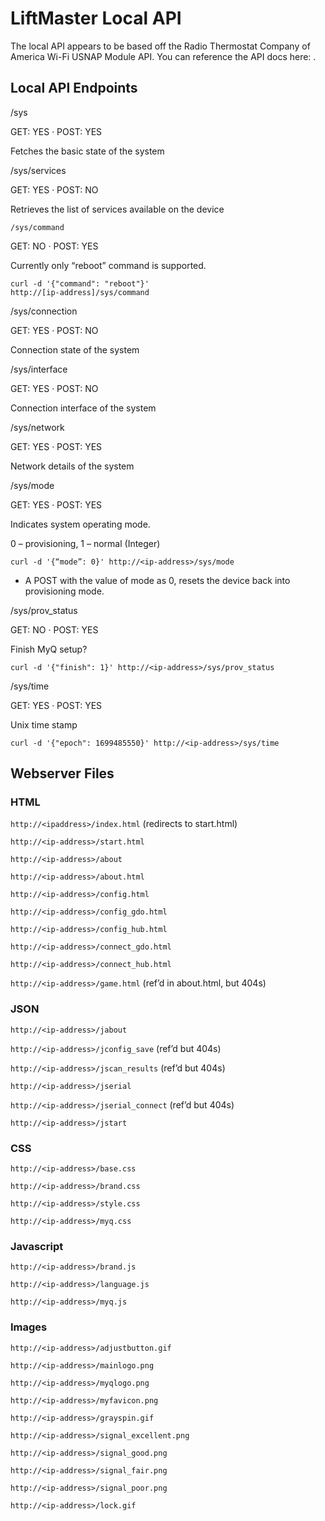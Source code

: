 # LiftMaster Local API

The local API appears to be based off the Radio Thermostat Company of America Wi-Fi USNAP Module API. You can reference the API docs here: .

## Local API Endpoints
/sys

GET: YES · POST: YES

Fetches the basic state of the system

/sys/services

GET: YES · POST: NO

Retrieves the list of services available on the device

`/sys/command`

GET: NO · POST: YES

Currently only “reboot” command is supported.

<code>curl -d '{"command": "reboot"}' http://[ip-address]/sys/command</code>

/sys/connection

GET: YES · POST: NO

Connection state of the system

/sys/interface

GET: YES · POST: NO

Connection interface of the system

/sys/network

GET: YES · POST: YES

Network details of the system

/sys/mode

GET: YES · POST: YES

Indicates system operating mode.

0 – provisioning, 1 – normal (Integer)

`curl -d '{“mode”: 0}' http://<ip-address>/sys/mode`

* A POST with the value of mode as 0, resets the device back into provisioning mode.

/sys/prov_status

GET: NO · POST: YES

Finish MyQ setup?

`curl -d '{"finish": 1}' http://<ip-address>/sys/prov_status`

/sys/time

GET: YES · POST: YES

Unix time stamp 

`curl -d '{"epoch": 1699485550}' http://<ip-address>/sys/time`

## Webserver Files
### HTML
`http://<ipaddress>/index.html` (redirects to start.html)

`http://<ip-address>/start.html`

`http://<ip-address>/about`

`http://<ip-address>/about.html`

`http://<ip-address>/config.html`

`http://<ip-address>/config_gdo.html`

`http://<ip-address>/config_hub.html`

`http://<ip-address>/connect_gdo.html`

`http://<ip-address>/connect_hub.html`

`http://<ip-address>/game.html` (ref’d in about.html, but 404s)

###  JSON
`http://<ip-address>/jabout`

`http://<ip-address>/jconfig_save` (ref’d but 404s)

`http://<ip-address>/jscan_results` (ref’d but 404s)

`http://<ip-address>/jserial`

`http://<ip-address>/jserial_connect` (ref’d but 404s)

`http://<ip-address>/jstart`

### CSS
`http://<ip-address>/base.css`

`http://<ip-address>/brand.css`

`http://<ip-address>/style.css`

`http://<ip-address>/myq.css`

### Javascript
`http://<ip-address>/brand.js`

`http://<ip-address>/language.js`

`http://<ip-address>/myq.js`

### Images
`http://<ip-address>/adjustbutton.gif`

`http://<ip-address>/mainlogo.png`

`http://<ip-address>/myqlogo.png`

`http://<ip-address>/myfavicon.png`

`http://<ip-address>/grayspin.gif`

`http://<ip-address>/signal_excellent.png`

`http://<ip-address>/signal_good.png`

`http://<ip-address>/signal_fair.png`

`http://<ip-address>/signal_poor.png`

`http://<ip-address>/lock.gif`
